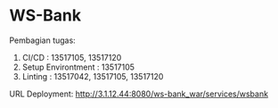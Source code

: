 # WS-Bank

Pembagian tugas:
1. CI/CD : 13517105, 13517120
2. Setup Environtment : 13517105
3. Linting : 13517042, 13517105, 13517120

URL Deployment:
http://3.1.12.44:8080/ws-bank_war/services/wsbank